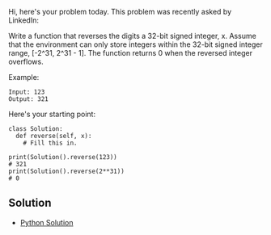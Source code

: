 Hi, here's your problem today. This problem was recently asked by LinkedIn:

Write a function that reverses the digits a 32-bit signed integer, x. Assume that the environment can only store integers within the 32-bit signed integer range, [-2^31, 2^31 - 1]. The function returns 0 when the reversed integer overflows.

Example:
```
Input: 123
Output: 321
```
Here's your starting point:
```
class Solution:
  def reverse(self, x):
    # Fill this in.

print(Solution().reverse(123))
# 321
print(Solution().reverse(2**31))
# 0
```

## Solution

- [Python Solution](./Solution.py)